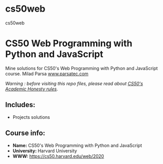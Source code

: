 # cs50web
cs50web
# CS50 Web Programming with Python and JavaScript
Mine solutions for CS50's Web Programming with Python and JavaScript course.
Milad Parsa
www.parsatec.com

*Warning : before visiting this repo files, please read about [CS50's Academic Honesty rules](https://cs50.harvard.edu/college/2021/fall/syllabus/#academic-honesty)*.

## Includes:
* Projects solutions

## Course info:
* __Name:__ CS50's Web Programming with Python and JavaScript 
* __University:__ Harvard University
* __WWW:__ https://cs50.harvard.edu/web/2020


